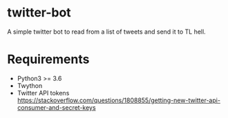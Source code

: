 # twitter-bot
A simple twitter bot to read from a list of tweets and send it to TL hell. 

# Requirements
 * Python3 >= 3.6
 * Twython
 * Twitter API tokens https://stackoverflow.com/questions/1808855/getting-new-twitter-api-consumer-and-secret-keys
